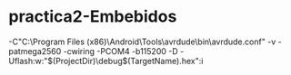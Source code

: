 # practica2-Embebidos

-C"C:\Program Files (x86)\Android\Tools\avrdude\bin\avrdude.conf" -v -patmega2560 -cwiring -PCOM4 -b115200 -D -Uflash:w:"$(ProjectDir)\debug\$(TargetName).hex":i

